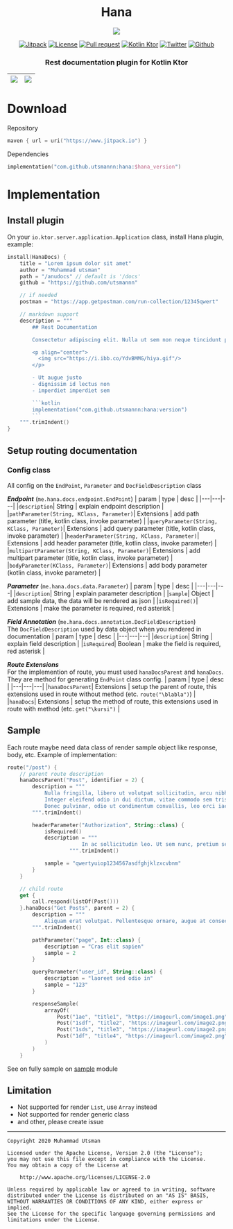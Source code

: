 <h1 align="center">
  Hana
</h1>

<p align="center">
  <img src="https://media2.giphy.com/media/nR4L10XlJcSeQ/giphy.gif?cid=ecf05e47yjoyj2xhet0odajgs9fkwy2w12dzl2nee3pk6q0m&rid=giphy.gif&ct=g"/>
</p>

<p align="center">
  <a href="https://jitpack.io/#utsmannn/hana"><img alt="Jitpack" src="https://jitpack.io/v/utsmannn/hana.svg"></a>
  <a href="LICENSE"><img alt="License" src="https://img.shields.io/badge/License-Apache%202.0-blue.svg"></a>
  <a href="https://github.com/utsmannn/hana/pulls"><img alt="Pull request" src="https://img.shields.io/badge/PRs-welcome-brightgreen.svg?style=flat"></a>
  <a href="https://ktor.io/docs/eap/welcome.html"><img alt="Kotlin Ktor" src="https://img.shields.io/badge/ktor-%5E2.0.0--beta-red"></a>
  <a href="https://twitter.com/utsmannn"><img alt="Twitter" src="https://img.shields.io/twitter/follow/utsmannn"></a>
  <a href="https://github.com/utsmannn"><img alt="Github" src="https://img.shields.io/github/followers/utsmannn?label=follow&style=social"></a>
  <h3 align="center">Rest documentation plugin for Kotlin Ktor</h3>
</p>


|![](https://i.ibb.co/xsB1Rn7/ss3.png)|![](https://i.ibb.co/TRpFn4C/ss4.png)|
|--|--|


# Download

Repository
```kts
maven { url = uri("https://www.jitpack.io") }
```
Dependencies
```kts
implementation("com.github.utsmannn:hana:$hana_version")
```

# Implementation
## Install plugin
On your `io.ktor.server.application.Application` class, install Hana plugin, example:
```kt
install(HanaDocs) {
    title = "Lorem ipsum dolor sit amet"
    author = "Muhammad utsman"
    path = "/anudocs" // default is '/docs'
    github = "https://github.com/utsmannn"

    // if needed
    postman = "https://app.getpostman.com/run-collection/12345qwert"

    // markdown support
    description = """
        ## Rest Documentation

        Consectetur adipiscing elit. Nulla ut sem non neque tincidunt placerat tincidunt in justo. Maecenas ultricies condimentum porttitor.

        <p align="center">
          <img src="https://i.ibb.co/YdvBMMG/hiya.gif"/>
        </p>

        - Ut augue justo
        - dignissim id lectus non
        - imperdiet imperdiet sem

        ```kotlin
        implementation("com.github.utsmannn:hana:version")
        ```
    """.trimIndent()
}
```



## Setup routing documentation
### Config class
All config on the `EndPoint`, `Parameter` and `DocFieldDescription` class

***Endpoint*** (`me.hana.docs.endpoint.EndPoint`)
| param | type | desc |
|---|---|---|
|`description`| String | explain endpoint description |
|`pathParameter(String, KClass, Parameter)`| Extensions | add path parameter (title, kotlin class, invoke parameter) |
|`queryParameter(String, KClass, Parameter)`| Extensions | add query parameter (title, kotlin class, invoke parameter) |
|`headerParameter(String, KClass, Parameter)`| Extensions | add header parameter (title, kotlin class, invoke parameter) |
|`multipartParameter(String, KClass, Parameter)`| Extensions | add multipart parameter (title, kotlin class, invoke parameter) |
|`bodyParameter(KClass, Parameter)`| Extensions | add body parameter (kotlin class, invoke parameter) |


***Parameter*** (`me.hana.docs.data.Parameter`)
| param | type | desc |
|---|---|---|
|`description`| String | explain parameter description |
|`sample`| Object | add sample data, the data will be rendered as json |
|`isRequired()`| Extensions | make the parameter is required, red asterisk |


***Field Annotation*** (`me.hana.docs.annotation.DocFieldDescription`)<br>
The `DocFieldDescription` used by data object when you rendered in documentation
| param | type | desc |
|---|---|---|
|`description`| String | explain field description |
|`isRequired`| Boolean | make the field is required, red asterisk |


***Route Extensions***<br>
For the implemention of route, you must used `hanaDocsParent` and `hanaDocs`. They are method for generating `EndPoint` class config.
| param | type | desc |
|---|---|---|
|`hanaDocsParent`| Extensions | setup the parent of route, this extensions used in route without method (etc. `route("\blabla")`) |
|`hanaDocs`| Extensions | setup the method of route, this extensions used in route with method (etc. `get("\kursi")` |


## Sample
Each route maybe need data class of render sample object like response, body, etc. Example of implementation:
```kt
route("/post") {
    // parent route description
    hanaDocsParent("Post", identifier = 2) {
        description = """
            Nulla fringilla, libero ut volutpat sollicitudin, arcu nibh consectetur quam, pulvinar efficitur nunc sem in magna. 
            Integer eleifend odio in dui dictum, vitae commodo sem tristique. 
            Donec pulvinar, odio ut condimentum convallis, leo orci iaculis nibh, a dictum dui lacus eu elit.
        """.trimIndent()

        headerParameter("Authorization", String::class) {
            isRequired()
            description = """
                        In ac sollicitudin leo. Ut sem nunc, pretium sed blandit id, placerat sit amet velit. Nulla et dolor vel nisl laoreet euismod interdum quis nisl.
                    """.trimIndent()

            sample = "qwertyuiop1234567asdfghjklzxcvbnm"
        }
    }

    // child route
    get {
        call.respond(listOf(Post()))
    }.hanaDocs("Get Posts", parent = 2) {
        description = """
            Aliquam erat volutpat. Pellentesque ornare, augue at consectetur fringilla, tortor erat rutrum magna, a commodo nisl mauris a nisi
        """.trimIndent()

        pathParameter("page", Int::class) {
            description = "Cras elit sapien"
            sample = 2
        }

        queryParameter("user_id", String::class) {
            description = "laoreet sed odio in"
            sample = "123"
        }

        responseSample(
            arrayOf(
                Post("1ae", "title1", "https://imageurl.com/image1.png"),
                Post("1sdf", "title2", "https://imageurl.com/image2.png"),
                Post("1sds", "title3", "https://imageurl.com/image2.png"),
                Post("1df", "title4", "https://imageurl.com/image2.png")
            )
        )
    }
```

See on fully sample on [sample](/sample) module

## Limitation
- Not supported for render `List`, use `Array` instead
- Not supported for render generic class
- and other, please create issue

---
```
Copyright 2020 Muhammad Utsman

Licensed under the Apache License, Version 2.0 (the "License");
you may not use this file except in compliance with the License.
You may obtain a copy of the License at

    http://www.apache.org/licenses/LICENSE-2.0

Unless required by applicable law or agreed to in writing, software
distributed under the License is distributed on an "AS IS" BASIS,
WITHOUT WARRANTIES OR CONDITIONS OF ANY KIND, either express or implied.
See the License for the specific language governing permissions and
limitations under the License.
```




